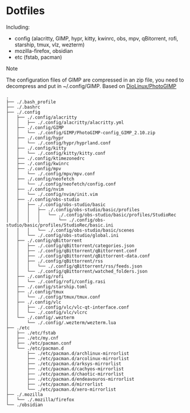 # Dotfiles

Including:
- config (alacritty, GIMP, hypr, kitty, kwinrc, obs, mpv, qBitorrent, rofi, starship, tmux, vlz, wezterm)
- mozilla-firefox, obsidian
- etc (fstab, pacman)

> [!NOTE]
> The configuration files of GIMP are compressed in an zip file, you need to decompress and put in ~/.config/GIMP. Based on [DioLinux/PhotoGIMP](https://github.com/Diolinux/PhotoGIMP)

```
.
├── ./.bash_profile
├── ./.bashrc
├── ./.config
│   ├── ./.config/alacritty
│   │   ├── ./.config/alacritty/alacritty.yml
│   ├── ./.config/GIMP
│   │   └── ./.config/GIMP/PhotoGIMP-config_GIMP_2.10.zip
│   ├── ./.config/hypr
│   │   └── ./.config/hypr/hyprland.conf
│   ├── ./.config/kitty
│   │   └── ./.config/kitty/kitty.conf
│   ├── ./.config/ktimezonedrc
│   ├── ./.config/kwinrc
│   ├── ./.config/mpv
│   │   └── ./.config/mpv/mpv.conf
│   ├── ./.config/neofetch
│   │   └── ./.config/neofetch/config.conf
│   ├── ./.config/nvim
│   │   └── ./.config/nvim/init.vim
│   ├── ./.config/obs-studio
│   │   ├── ./.config/obs-studio/basic
│   │   │   ├── ./.config/obs-studio/basic/profiles
│   │   │   │   └── ./.config/obs-studio/basic/profiles/StudioRec
│   │   │   │       └── ./.config/obs-studio/basic/profiles/StudioRec/basic.ini
│   │   │   └── ./.config/obs-studio/basic/scenes
│   │   └── ./.config/obs-studio/global.ini
│   ├── ./.config/qBittorrent
│   │   ├── ./.config/qBittorrent/categories.json
│   │   ├── ./.config/qBittorrent/qBittorrent.conf
│   │   ├── ./.config/qBittorrent/qBittorrent-data.conf
│   │   ├── ./.config/qBittorrent/rss
│   │   │   └── ./.config/qBittorrent/rss/feeds.json
│   │   └── ./.config/qBittorrent/watched_folders.json
│   ├── ./.config/rofi
│   │   └── ./.config/rofi/config.rasi
│   ├── ./.config/starship.toml
│   ├── ./.config/tmux
│   │   └── ./.config/tmux/tmux.conf
│   ├── ./.config/vlc
│   │   ├── ./.config/vlc/vlc-qt-interface.conf
│   │   └── ./.config/vlc/vlcrc
│   └── ./.config/.wezterm
│       └── ./.config/.wezterm/wezterm.lua
├── ./etc
│   ├── ./etc/fstab
│   ├── ./etc/my.cnf
│   ├── ./etc/pacman.conf
│   └── ./etc/pacman.d
│       ├── ./etc/pacman.d/archlinux-mirrorlist
│       ├── ./etc/pacman.d/arcolinux-mirrorlist
│       ├── ./etc/pacman.d/arksys-mirrorlist
│       ├── ./etc/pacman.d/cachyos-mirrorlist
│       ├── ./etc/pacman.d/chaotic-mirrorlist
│       ├── ./etc/pacman.d/endeavouros-mirrorlist
│       ├── ./etc/pacman.d/mirrorlist
│       └── ./etc/pacman.d/xero-mirrorlist
├── ./.mozilla
│   └── ./.mozilla/firefox
└── ./obsidian
```
